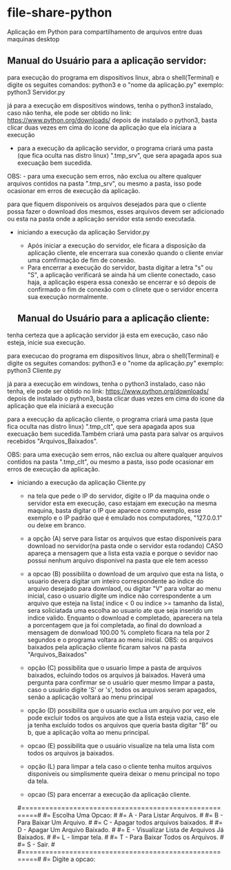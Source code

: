 # file-share-python
Aplicação em Python para compartilhamento de arquivos entre duas maquinas desktop

## Manual do Usuário para a aplicação servidor:
 

para execução do programa em dispositivos linux, abra o shell(Terminal)
e digite os seguites comandos:
	python3 e o "nome da aplicação.py"
	exemplo:	python3 Servidor.py

já para a execução em dispositivos windows, tenha o python3 instalado, caso não tenha, ele pode ser obtido no link:
		https://www.python.org/downloads/
		depois de instalado o python3, basta clicar duas vezes em cima do icone da aplicação que ela iniciara a execução

- para a execução da aplicação servidor, o programa criará uma pasta (que fica oculta nas distro linux) ".tmp_srv", que sera apagada apos sua execuação bem sucedida.

OBS:
	- para uma execução sem erros, não exclua ou altere qualquer arquivos contidos na pasta ".tmp_srv", ou mesmo a pasta, isso pode ocasionar em erros de execução da aplicação.

para que fiquem disponiveis os arquivos desejados para que o cliente possa fazer o download dos mesmos, esses arquivos devem ser adicionado ou esta na pasta onde a aplicação servidor esta sendo executada.

- iniciando a execução da aplicação Servidor.py
	- Após iniciar a execução do servidor, ele ficara a disposição da aplicação cliente, ele encerrara sua conexão quando 	o cliente enviar uma comfirmação de fim de conexão.
	- Para encerrar a execução do servidor, basta digitar a letra "s" ou "S", a aplicação verificará se ainda há um cliente conectado, caso haja, a aplicação espera essa conexão se encerrar e só depois de confirmado o fim de conexão com o clinete que o servidor encerra sua execução normalmente.
  
  ## Manual do Usuário para a aplicação cliente:

tenha certeza que a aplicação servidor já esta em execução, caso não esteja, inicie sua execução. 

para execucao do programa em dispositivos linux, abra o shell(Terminal)
e digite os seguites comandos:
	python3 e o "nome da aplicação.py"
	exemplo: python3 Cliente.py

já para a execução em windows, tenha o python3 instalado, caso não tenha, ele pode ser obtido no link:
		https://www.python.org/downloads/
		depois de instalado o python3, basta clicar duas vezes em cima do icone da aplicação que ela iniciará a execução

para a execução da aplicação cliente, o programa criará uma pasta (que fica oculta nas distro linux) ".tmp_clt", que sera apagada apos sua execuação bem sucedida.Também criará uma pasta para salvar os arquivos recebidos "Arquivos_Baixados".

OBS:
	para uma execução sem erros, não exclua ou altere qualquer arquivos contidos na pasta ".tmp_clt", ou mesmo a pasta, isso pode ocasionar em erros de execução da aplicação.


- iniciando a execução da aplicação Cliente.py

	- na tela que pede o IP do servidor, digite o IP da maquina onde o servidor esta em execução, caso estajam em execução na mesma maquina, basta digitar o IP que aparece como exemplo, esse exemplo e o IP padrão que é emulado nos computadores, "127.0.0.1" ou deixe em branco.
	
	- a opção (A) serve para listar os arquivos que estao disponiveis para download no servidor(na pasta onde o servidor esta rodando)
		CASO apareça a mensagem que a lista esta vazia e porque o sevidor nao possui nenhum arquivo disponivel na pasta que ele tem acesso
	
	- a opcao (B) possibilita o download de um arquivo que esta na lista, o usuario devera digitar um inteiro correspondente ao indice do arquivo desejado para downlaod, ou digitar "V" para voltar ao menu inicial, caso o usuario digite um indice não correspondente a um arquivo que esteja na lista( indice < 0 ou indice >= tamanho da lista), sera soliciatada uma escolha ao usuario ate que seja inserido um indice valido. Enquanto o download e completado, aparecera na tela a porcentagem que ja foi completada, ao final do download a mensagem de donwload 100.00 % completo ficara na tela por 2 segundos e o programa voltara ao menu inicial.
	OBS:
		os arquivos baixados pela aplicação cliente ficaram salvos na pasta "Arquivos_Baixados"

	- opção (C)  possibilita que o usuario limpe a pasta de arquivos baixados, ecluindo todos os arquivos já baixados. Haverá uma pergunta para confirmar se o usuário quer mesmo limpar a pasta, caso o usuário digite 'S' or 's', todos os arquivos seram apagados, senão a aplicação voltará ao menu principal

	- opção (D) possibilita que o usuario exclua um arquivo por vez, ele pode excluir todos os arquivos ate que a lista esteja vazia, caso ele ja tenha excluído todos os arquivos que queria basta digitar "B" ou b, que a aplicação volta ao menu principal.

	- opcao (E) possibilita que o usuário visualize na tela uma lista com todos os arquivos ja baixados. 

	- opção (L) para limpar a tela caso o cliente tenha muitos arquivos disponiveis ou simplismente queira deixar o menu principal no topo da tela.

	- opcao (S) para encerrar a execução da aplicação cliente.
	
	#=======================================================#
	#= Escolha Uma Opcao:					#
	#= 	A - Para Listar Arquivos.			#
	#= 	B - Para Baixar Um Arquivo.			#
	#= 	C - Apagar todos arquivos baixados.		#
	#= 	D - Apagar Um Arquivo Baixado.			#
	#= 	E - Visualizar Lista de Arquivos Já Baixados.	#
	#=	L - limpar tela.				#
	#=	T - Para Baixar Todos os Arquivos.		#
	#= 	S - Sair.					#
	#=======================================================#
	#=	Digite a opcao: 







